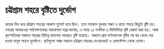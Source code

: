 # চট্টগ্রাম শহরে বৃষ্টিতে দুর্ভোগ

কয়েক দিন ধরে চট্টগ্রাম শহরের আকাশ গুমোট হয়ে ছিল। তবে গতকাল বুধবার সন্ধ্যা ও রাতে শহরে কিছুটা বৃষ্টি হয়। নগরের আবহাওয়া পর্যবেক্ষণকেন্দ্র আমবাগান দপ্তর জানায়, এ সময় ১৫ দশমিক ৬ মিলিমিটার বৃষ্টি রেকর্ড করা হয়। আজ বৃহস্পতিবার সকালে শহরের বিভিন্ন জায়গায় আবারও বৃষ্টি হয়েছে। সকালে প্রায় ঘণ্টাখানেক বৃষ্টির পর ঘর থেকে বের হওয়া মানুষ পড়েন দুর্ভোগে। ছবিগুলো আজ সকালে চট্টগ্রাম শহরের দেওয়ানহাট ও রেলস্টেশন থেকে তোলা।
